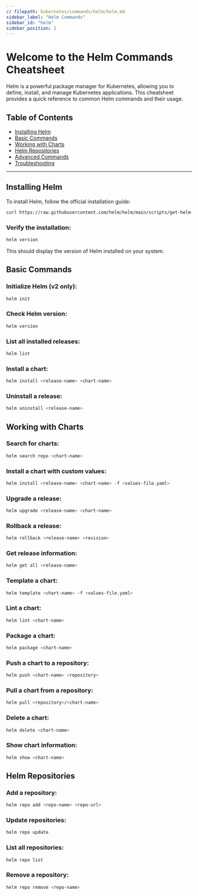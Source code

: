 ```yaml
---
// filepath: kubernetes/commands/helm/helm.md
sidebar_label: "Helm Commands"
sidebar_id: "helm"
sidebar_position: 2
---
```


# Welcome to the Helm Commands Cheatsheet

Helm is a powerful package manager for Kubernetes, allowing you to define, install, and manage Kubernetes applications. This cheatsheet provides a quick reference to common Helm commands and their usage.

## Table of Contents
- [Installing Helm](#installing-helm)
- [Basic Commands](#basic-commands)
- [Working with Charts](#working-with-charts)
- [Helm Repositories](#helm-repositories)
- [Advanced Commands](#advanced-commands)
- [Troubleshooting](#troubleshooting)

---

## Installing Helm
To install Helm, follow the official installation guide:  
```bash
curl https://raw.githubusercontent.com/helm/helm/main/scripts/get-helm-3 | bash  
```
### Verify the installation:  
```bash
helm version
```
This should display the version of Helm installed on your system.  

## Basic Commands
### Initialize Helm (v2 only):  
```bash
helm init
```
### Check Helm version:  
```bash
helm version
```
### List all installed releases:  
```bash
helm list
```
### Install a chart:  
```bash
helm install <release-name> <chart-name>
```
### Uninstall a release:  
```bash
helm uninstall <release-name>
```

## Working with Charts
### Search for charts:  
```bash
helm search repo <chart-name>
```
### Install a chart with custom values:  
```bash
helm install <release-name> <chart-name> -f <values-file.yaml>
```
### Upgrade a release:  
```bash
helm upgrade <release-name> <chart-name>
```
### Rollback a release:  
```bash
helm rollback <release-name> <revision>
```
### Get release information:  
```bash
helm get all <release-name>
```
### Template a chart:  
```bash
helm template <chart-name> -f <values-file.yaml>
```
### Lint a chart:  
```bash
helm lint <chart-name>
```
### Package a chart:  
```bash
helm package <chart-name>
```
### Push a chart to a repository:  
```bash
helm push <chart-name> <repository>
```
### Pull a chart from a repository:  
```bash
helm pull <repository>/<chart-name>
```
### Delete a chart:  
```bash
helm delete <chart-name>
```
### Show chart information:  
```bash
helm show <chart-name>
```

## Helm Repositories  
### Add a repository:  
```bash
helm repo add <repo-name> <repo-url>
```
### Update repositories:  
```bash
helm repo update
```
### List all repositories:  
```bash
helm repo list
```
### Remove a repository:  
```bash
helm repo remove <repo-name>
```
